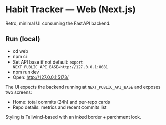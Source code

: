 # Habit Tracker — Web (Next.js)

Retro, minimal UI consuming the FastAPI backend.

## Run (local)

- cd web
- npm ci
- Set API base if not default: `export NEXT_PUBLIC_API_BASE=http://127.0.0.1:8081`
- npm run dev
- Open: http://127.0.0.1:5173/

The UI expects the backend running at `NEXT_PUBLIC_API_BASE` and exposes two screens:
- Home: total commits (24h) and per-repo cards
- Repo details: metrics and recent commits list

Styling is Tailwind-based with an inked border + parchment look.
